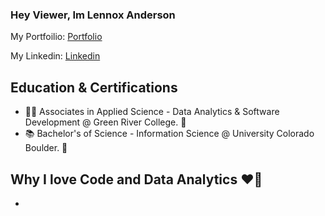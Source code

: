 ### Hey Viewer, Im Lennox Anderson 

My Portfoilio: [Portfolio]

My Linkedin:   [Linkedin]

## Education & Certifications
- 🧑‍💻 Associates in Applied Science - Data Analytics & Software Development @ Green River College. 🐊
- 📚 Bachelor's of Science - Information Science @ University Colorado Boulder. 🦬

## Why I love Code and Data Analytics ❤️👾
-

[Portfolio]: https://techlenny.com
[Linkedin]: https://www.linkedin.com/in/lennox-a/
